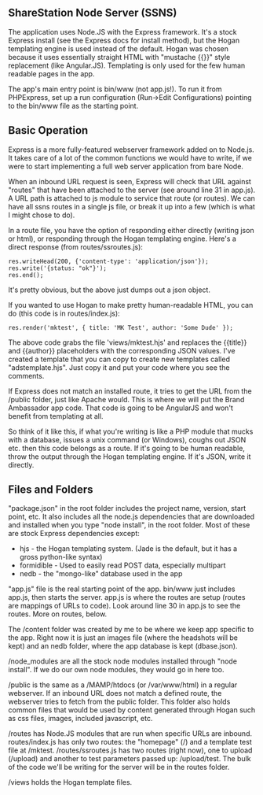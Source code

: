 ShareStation Node Server (SSNS)
-------------------------------

The application uses Node.JS with the Express framework. It's a stock Express install
(see the Express docs for install method), but the Hogan templating engine is used
instead of the default. Hogan was chosen because it uses essentially straight HTML
with "mustache {{}}" style replacement (like Angular.JS). Templating is only used for the
few human readable pages in the app.

The app's main entry point is bin/www (not app.js!).  To run it from PHPExpress, set up a run
configuration (Run->Edit Configurations) pointing to the bin/www file as the starting point.

Basic Operation
---------------

Express is a more fully-featured webserver framework added on to Node.js. It takes care of
a lot of the common functions we would have to write, if we were to start implementing a full
web server application from bare Node.

When an inbound URL request is seen, Express will check that URL against "routes" that have
been attached to the server (see around line 31 in app.js). A URL path is attached to js
module to service that route (or routes). We can have all ssns routes in a single js file, or
break it up into a few (which is what I might chose to do).

In a route file, you have the option of responding either directly (writing json or html), or
responding through the Hogan templating engine. Here's a direct response (from routes/ssroutes.js):

    res.writeHead(200, {'content-type': 'application/json'});
    res.write('{status: "ok"}');
    res.end();

It's pretty obvious, but the above just dumps out a json object.

If you wanted to use Hogan to make pretty human-readable HTML, you can do (this code is in routes/index.js):

    res.render('mktest', { title: 'MK Test', author: 'Some Dude' });

The above code grabs the file 'views/mktest.hjs' and replaces the {{title}} and {{author}}
placeholders with the corresponding JSON values. I've created a template that you can copy
to create new templates called "adstemplate.hjs". Just copy it and put your code where you
see the comments.

If Express does not match an installed route, it tries to get the URL from the /public folder, just
like Apache would. This is where we will put the Brand Ambassador app code.  That code is going to
be AngularJS and won't benefit from templating at all.

So think of it like this, if what you're writing is like a PHP module that mucks with a database,
issues a unix command (or Windows), coughs out JSON etc. then this code belongs as a route.
If it's going to be human readable, throw the output through the Hogan templating engine. If it's
JSON, write it directly.


Files and Folders
-----------------

"package.json" in the root folder includes the project name, version, start point, etc. It also
includes all the node.js dependencies that are downloaded and installed when you type "node install",
in the root folder. Most of these are stock Express dependencies except:
- hjs - the Hogan templating system. (Jade is the default, but it has a gross python-like syntax)
- formidible - Used to easily read POST data, especially multipart
- nedb - the "mongo-like" database used in the app


"app.js" file is the real starting point of the app. bin/www just includes app.js, then starts the server.
app.js is where the routes are setup (routes are mappings of URLs to code). Look around line 30 in app.js
to see the routes. More on routes, below.

The /content folder was created by me to be where we keep app specific to the app. Right now it is just an
images file (where the headshots will be kept) and an nedb folder, where the app database is kept (dbase.json).

/node_modules are all the stock node modules installed through "node install". If we do our own node modules,
they would go in here too.

/public is the same as a /MAMP/htdocs (or /var/www/html) in a regular webserver. If an inbound URL does not
match a defined route, the webserver tries to fetch from the public folder. This folder also holds common
files that would be used by content generated through Hogan such as css files, images, included javascript,
etc.

/routes has Node.JS modules that are run when specific URLs are inbound. routes/index.js has only two routes:
the "homepage" (/) and a template test file at /mktest. /routes/ssroutes.js has two routes (right now), one
to upload (/upload) and another to test parameters passed up: /upload/test. The bulk of the code we'll be
writing for the server will be in the routes folder.

/views holds the Hogan template files.
